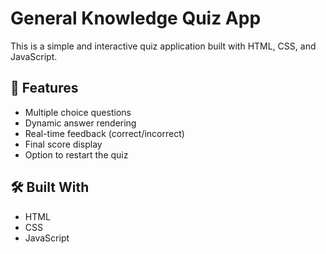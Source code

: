 # General Knowledge Quiz App

This is a simple and interactive quiz application built with HTML, CSS, and JavaScript.

## 🚀 Features

- Multiple choice questions
- Dynamic answer rendering
- Real-time feedback (correct/incorrect)
- Final score display
- Option to restart the quiz

## 🛠️ Built With

- HTML
- CSS
- JavaScript
